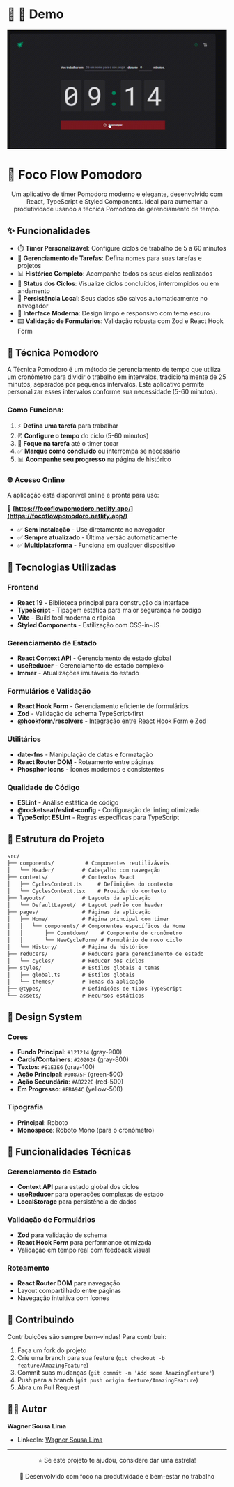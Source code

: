 # 🍅 🎥 Demo

<div align="center">

![Timer Pomodoro Demo](./src/assets/timerpomodorovideogif.gif)

</div>

# 🍅 Foco Flow Pomodoro

<div align="center">

Um aplicativo de timer Pomodoro moderno e elegante, desenvolvido com React, TypeScript e Styled Components. Ideal para aumentar a produtividade usando a técnica Pomodoro de gerenciamento de tempo.
</div>

## ✨ Funcionalidades

- ⏱️ **Timer Personalizável**: Configure ciclos de trabalho de 5 a 60 minutos
- 📝 **Gerenciamento de Tarefas**: Defina nomes para suas tarefas e projetos
- 📊 **Histórico Completo**: Acompanhe todos os seus ciclos realizados
- 🎯 **Status dos Ciclos**: Visualize ciclos concluídos, interrompidos ou em andamento
- 💾 **Persistência Local**: Seus dados são salvos automaticamente no navegador
- 🎨 **Interface Moderna**: Design limpo e responsivo com tema escuro
- ⌨️ **Validação de Formulários**: Validação robusta com Zod e React Hook Form

## 🎯 Técnica Pomodoro

A Técnica Pomodoro é um método de gerenciamento de tempo que utiliza um cronômetro para dividir o trabalho em intervalos, tradicionalmente de 25 minutos, separados por pequenos intervalos. Este aplicativo permite personalizar esses intervalos conforme sua necessidade (5-60 minutos).

### Como Funciona:

1. ⚡ **Defina uma tarefa** para trabalhar
2. ⏰ **Configure o tempo** do ciclo (5-60 minutos)
3. 🎯 **Foque na tarefa** até o timer tocar
4. ✅ **Marque como concluído** ou interrompa se necessário
5. 📊 **Acompanhe seu progresso** na página de histórico

### 🌐 Acesso Online

A aplicação está disponível online e pronta para uso:

**🔗 [https://focoflowpomodoro.netlify.app/](https://focoflowpomodoro.netlify.app/)**

- ✅ **Sem instalação** - Use diretamente no navegador
- ✅ **Sempre atualizado** - Última versão automaticamente
- ✅ **Multiplataforma** - Funciona em qualquer dispositivo

## 🚀 Tecnologias Utilizadas

### Frontend

- **React 19** - Biblioteca principal para construção da interface
- **TypeScript** - Tipagem estática para maior segurança no código
- **Vite** - Build tool moderna e rápida
- **Styled Components** - Estilização com CSS-in-JS

### Gerenciamento de Estado

- **React Context API** - Gerenciamento de estado global
- **useReducer** - Gerenciamento de estado complexo
- **Immer** - Atualizações imutáveis do estado

### Formulários e Validação

- **React Hook Form** - Gerenciamento eficiente de formulários
- **Zod** - Validação de schema TypeScript-first
- **@hookform/resolvers** - Integração entre React Hook Form e Zod

### Utilitários

- **date-fns** - Manipulação de datas e formatação
- **React Router DOM** - Roteamento entre páginas
- **Phosphor Icons** - Ícones modernos e consistentes

### Qualidade de Código

- **ESLint** - Análise estática de código
- **@rocketseat/eslint-config** - Configuração de linting otimizada
- **TypeScript ESLint** - Regras específicas para TypeScript


## 📁 Estrutura do Projeto

```
src/
├── components/          # Componentes reutilizáveis
│   └── Header/         # Cabeçalho com navegação
├── contexts/           # Contextos React
│   ├── CyclesContext.ts     # Definições do contexto
│   └── CyclesContext.tsx    # Provider do contexto
├── layouts/            # Layouts da aplicação
│   └── DefaultLayout/  # Layout padrão com header
├── pages/              # Páginas da aplicação
│   ├── Home/           # Página principal com timer
│   │   └── components/ # Componentes específicos da Home
│   │       ├── Countdown/    # Componente do cronômetro
│   │       └── NewCycleForm/ # Formulário de novo ciclo
│   └── History/        # Página de histórico
├── reducers/           # Reducers para gerenciamento de estado
│   └── cycles/         # Reducer dos ciclos
├── styles/             # Estilos globais e temas
│   ├── global.ts       # Estilos globais
│   └── themes/         # Temas da aplicação
├── @types/             # Definições de tipos TypeScript
└── assets/             # Recursos estáticos
```

## 🎨 Design System

### Cores

- **Fundo Principal**: `#121214` (gray-900)
- **Cards/Containers**: `#202024` (gray-800)
- **Textos**: `#E1E1E6` (gray-100)
- **Ação Principal**: `#00875F` (green-500)
- **Ação Secundária**: `#AB222E` (red-500)
- **Em Progresso**: `#FBA94C` (yellow-500)

### Tipografia

- **Principal**: Roboto
- **Monospace**: Roboto Mono (para o cronômetro)

## 🔧 Funcionalidades Técnicas

### Gerenciamento de Estado

- **Context API** para estado global dos ciclos
- **useReducer** para operações complexas de estado
- **LocalStorage** para persistência de dados

### Validação de Formulários

- **Zod** para validação de schema
- **React Hook Form** para performance otimizada
- Validação em tempo real com feedback visual

### Roteamento

- **React Router DOM** para navegação
- Layout compartilhado entre páginas
- Navegação intuitiva com ícones

## 🤝 Contribuindo

Contribuições são sempre bem-vindas! Para contribuir:

1. Faça um fork do projeto
2. Crie uma branch para sua feature (`git checkout -b feature/AmazingFeature`)
3. Commit suas mudanças (`git commit -m 'Add some AmazingFeature'`)
4. Push para a branch (`git push origin feature/AmazingFeature`)
5. Abra um Pull Request

## 👨‍💻 Autor

**Wagner Sousa Lima**

- LinkedIn: [Wagner Sousa Lima](https://www.linkedin.com/in/wagnersl7)

---

<div align="center">
  <p>⭐ Se este projeto te ajudou, considere dar uma estrela!</p>
  <p>🍅 Desenvolvido com foco na produtividade e bem-estar no trabalho</p>
</div>
